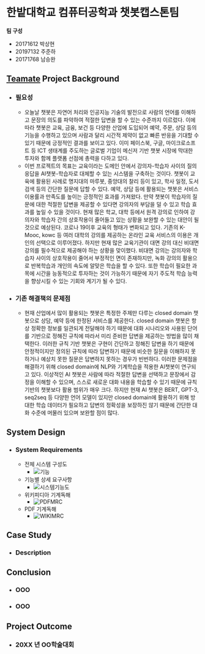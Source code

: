 # 한밭대학교 컴퓨터공학과 챗봇캡스톤팀

**팀 구성**
- 20171612 박상현
- 20197132 주준하
- 20171768 남승완

## <u>Teamate</u> Project Background
- ### 필요성
  - 오늘날 챗봇은 자연어 처리와 인공지능 기술의 발전으로 사람의 언어를 이해하고 문장의 
  의도를 파악하여 적절한 답변을 할 수 있는 수준까지 이르렀다. 이에 따라 챗봇은 교육, 금융, 
  보건 등 다양한 산업에 도입되어 예약, 주문, 상담 등의 기능을 수행하고 있으며 사람과
  달리 시간적 제약이 없고 빠른 반응을 기대할 수 있기 때문에 긍정적인 결과를 보이고 있다. 
  이미 페이스북, 구글, 마이크로소프트 등 ICT 생태계를 주도하는 글로벌 기업이 메신저 기반
  챗봇 시장에 막대한 투자와 함께 플랫폼 선점에 총력을 다하고 있다.
  - 이번 프로젝트의 목표는 교육이라는 도메인 안에서 강의자-학습자 사이의 질의응답을 AI챗봇-학습자로 대체할 수 있는 시스템을 구축하는 것이다. 챗봇이 교육에 활용된 사례로 명지대의 마루봇, 중앙대의 찰리 등이 있고, 학사 일정, 도서 검색 등의 간단한 질문에 답할 수 있다. 예약, 상담 등에 활용되는 챗봇은 서비스 이용률과 만족도를 높이는 긍정적인 효과를 가져왔다. 만약 챗봇이 학습자의 질문에 대한 적절한 답변을 제공할 수 있다면 강의자의 부담을 덜 수 있고 학습 효과를 높일 수 있을 것이다. 현재 많은 학교, 대학 등에서 원격 강의로 인하여 강의자와 학습자 간의 상호작용이 줄어들고 있는 상황을 보완할 수 있는 대안이 될 것으로 예상된다. 코로나 19이후 교육의 형태가 변화되고 있다. 기존의 K-Mooc, kowc 등 여러 대학의 강의를 제공하는 온라인 교육 서비스의 이용은 개인의 선택으로 이루어졌다. 하지만 현재 많은 교육기관이 대면 강의 대신 비대면 강의를 필수적으로 제공해야 하는 상황을 맞이했다. 비대면 강의는 강의자와 학습자 사이의 상호작용이 줄어서 부정적인 면이 존재하지만, 녹화 강의의 활용으로 반복학습과 개인의 속도에 알맞은 학습을 할 수 있다. 또한 학습이 필요한 과목에 시간을 능동적으로 투자하는 것이 가능하기 때문에 자기 주도적 학습 능력을 향상시킬 수 있는 기회와 계기가 될 수 있다.

- ### 기존 해결책의 문제점
  - 현재 산업에서 많이 활용되는 챗봇은 특정한 주제만 다루는 closed domain 챗봇으로 상담, 예약 등에 한정된 서비스를 제공한다. closed domain 챗봇은 항상 정확한 정보를 일관되게 전달해야 하기 때문에 대화 시나리오와 사용된 단어를 기반으로 정해진 규칙에 따라서 미리 준비한 답변을 제공하는 방법을 많이 채택한다. 이러한 규칙 기반 챗봇은 구현이 간단하고 정해진 답변을 하기 때문에 안정적이지만 정의된 규칙에 따라 답변하기 때문에 비슷한 질문을 이해하지 못하거나 예상치 못한 질문은 답변하지 못하는 경우가 빈번하다. 이러한 문제점을 해결하기 위해 closed domain에 NLP와 기계학습을 적용한 AI챗봇이 연구되고 있다. 이상적인 AI 챗봇은 사람에 따라 적절한 답변을 선택하고 문장에서 감정을 이해할 수 있으며, 스스로 새로운 대화 내용을 학습할 수 있기 때문에 규칙 기반의 챗봇보다 활용 범위가 매우 크다. 하지만 현재 AI 챗봇은 BERT, GPT-3, seq2seq 등 다양한 언어 모델이 있지만 closed domain에 활용하기 위해 방대한 학습 데이터가 필요하고 답변의 정확성을 보장하진 않기 때문에 간단한 대화 수준에 머물러 있으며 보완할 점이 많다.
  
## System Design
  - ### System Requirements
    - 전체 시스템 구성도
      - ![기능](https://user-images.githubusercontent.com/77065758/205566507-facab19c-1ba0-4d74-9467-c562643e8040.png)
    - 기능별 상세 요구사항
      - ![시스템기능도](https://user-images.githubusercontent.com/77065758/205566586-425eb0c8-41e6-4d9a-9320-36fdd8efa629.png)
    - 위키피디아 기계독해
      - ![PDFMRC](https://user-images.githubusercontent.com/77065758/205566623-6231fd56-d1ae-4ee8-9841-08c156c76e76.png)
    - PDF 기계독해
      - ![WIKIMRC](https://user-images.githubusercontent.com/77065758/205566643-d9a7c793-628c-4fa5-a733-6648e718d59a.png)

    
## Case Study
  - ### Description
  
  
## Conclusion
  - ### OOO
  - ### OOO
  
## Project Outcome
- ### 20XX 년 OO학술대회 

